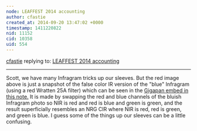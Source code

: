 ```yaml
---
node: LEAFFEST 2014 accounting
author: cfastie
created_at: 2014-09-20 13:47:02 +0000
timestamp: 1411220822
nid: 11152
cid: 10358
uid: 554
---
```




[cfastie](../profile/cfastie) replying to: [LEAFFEST 2014 accounting](../notes/cfastie/09-18-2014/leaffest-2014-accounting)

----
Scott, we have many Infragram tricks up our sleeves. But the red image above is just a snapshot of the false color IR version of the "blue" Infragram (using a red Wratten 25A filter) which can be seen in the [Gigapan embed in this note.](http://publiclab.org/notes/cfastie/09-19-2014/leaffest-aerials) It is made by swapping the red and blue channels of the bluish Infragram photo so NIR is red and red is blue and green is green, and the result superficially resembles an NRG CIR where NIR is red, red is green, and green is blue.  I guess some of the things up our sleeves can be a little confusing.